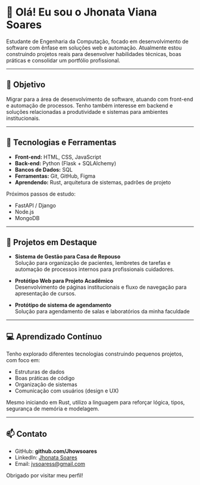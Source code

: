 # 👋 Olá! Eu sou o Jhonata Viana Soares

Estudante de Engenharia da Computação, focado em desenvolvimento de software com ênfase em soluções web e automação. Atualmente estou construindo projetos reais para desenvolver habilidades técnicas, boas práticas e consolidar um portfólio profissional.

---

## 🎯 Objetivo
Migrar para a área de desenvolvimento de software, atuando com front-end e automação de processos. Tenho também interesse em backend e soluções relacionadas a produtividade e sistemas para ambientes institucionais.

---

## 🧩 Tecnologias e Ferramentas
- **Front-end:** HTML, CSS, JavaScript  
- **Back-end:** Python (Flask + SQLAlchemy)  
- **Bancos de Dados:** SQL  
- **Ferramentas:** Git, GitHub, Figma  
- **Aprendendo:** Rust, arquitetura de sistemas, padrões de projeto  

Próximos passos de estudo:
- FastAPI / Django
- Node.js
- MongoDB

---

## 🚀 Projetos em Destaque
- **Sistema de Gestão para Casa de Repouso**  
  Solução para organização de pacientes, lembretes de tarefas e automação de processos internos para profissionais cuidadores.

- **Protótipo Web para Projeto Acadêmico**  
  Desenvolvimento de páginas institucionais e fluxo de navegação para apresentação de cursos.

- **Protótipo de sistema de agendamento**  
  Solução para agendamento de salas e laboratórios da minha faculdade

---

## 💻 Aprendizado Contínuo
Tenho explorado diferentes tecnologias construindo pequenos projetos, com foco em:
- Estruturas de dados
- Boas práticas de código
- Organização de sistemas
- Comunicação com usuários (design e UX)

Mesmo iniciando em Rust, utilizo a linguagem para reforçar lógica, tipos, segurança de memória e modelagem.

---

## 📫 Contato
- GitHub: **github.com/Jhowsoares**
- LinkedIn: [Jhonata Soares](https://www.linkedin.com/in/jhonata-soaress/)
- Email: jvsoaress@gmail.com

Obrigado por visitar meu perfil!
